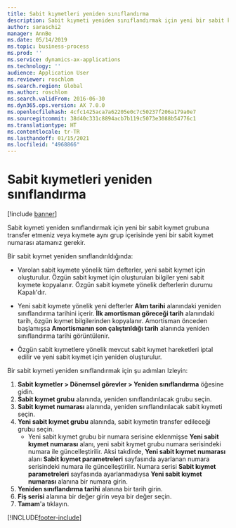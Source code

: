 ```yaml
---
title: Sabit kıymetleri yeniden sınıflandırma
description: Sabit kıymeti yeniden sınıflandırmak için yeni bir sabit kıymet grubuna transfer etmeniz veya kıymete aynı grup içerisinde yeni bir sabit kıymet numarası atamanız gerekir.
author: saraschi2
manager: AnnBe
ms.date: 05/14/2019
ms.topic: business-process
ms.prod: ''
ms.service: dynamics-ax-applications
ms.technology: ''
audience: Application User
ms.reviewer: roschlom
ms.search.region: Global
ms.author: roschlom
ms.search.validFrom: 2016-06-30
ms.dyn365.ops.version: AX 7.0.0
ms.openlocfilehash: 4cfc1425aca7a62205e0c7c50237f206a179a0e7
ms.sourcegitcommit: 38d40c331c8894acb7b119c5073e3088b54776c1
ms.translationtype: HT
ms.contentlocale: tr-TR
ms.lasthandoff: 01/15/2021
ms.locfileid: "4968866"
---
```

# <a name="reclassify-fixed-assets"></a>Sabit kıymetleri yeniden sınıflandırma

[!include [banner](../../includes/banner.md)]

Sabit kıymeti yeniden sınıflandırmak için yeni bir sabit kıymet grubuna transfer etmeniz veya kıymete aynı grup içerisinde yeni bir sabit kıymet numarası atamanız gerekir. 

Bir sabit kıymet yeniden sınıflandırıldığında:

* Varolan sabit kıymete yönelik tüm defterler, yeni sabit kıymet için oluşturulur. Özgün sabit kıymet için oluşturulan bilgiler yeni sabit kıymete kopyalanır. Özgün sabit kıymete yönelik defterlerin durumu Kapalı'dır. 

* Yeni sabit kıymete yönelik yeni defterler **Alım tarihi** alanındaki yeniden sınıflandırma tarihini içerir. **İlk amortisman göreceği tarih** alanındaki tarih, özgün kıymet bilgilerinden kopyalanır. Amortisman önceden başlamışsa **Amortismanın son çalıştırıldığı tarih** alanında yeniden sınıflandırma tarihi görüntülenir. 

* Özgün sabit kıymetlere yönelik mevcut sabit kıymet hareketleri iptal edilir ve yeni sabit kıymet için yeniden oluşturulur.

Bir sabit kıymeti yeniden sınıflandırmak için şu adımları Izleyin:

1. **Sabit kıymetler > Dönemsel görevler > Yeniden sınıflandırma** öğesine gidin.
2. **Sabit kıymet grubu** alanında, yeniden sınıflandırılacak grubu seçin.
3. **Sabit kıymet numarası** alanında, yeniden sınıflandırılacak sabit kıymeti seçin.
4. **Yeni sabit kıymet grubu** alanında, sabit kıymetin transfer edileceği grubu seçin.
    * Yeni sabit kıymet grubu bir numara serisine eklenmişse **Yeni sabit kıymet numarası** alanı, yeni sabit kıymet grubu numara serisindeki numara ile güncelleştirilir. Aksi takdirde, **Yeni sabit kıymet numarası** alanı **Sabit kıymet parametreleri** sayfasında ayarlanan numara serisindeki numara ile güncelleştirilir. Numara serisi **Sabit kıymet parametreleri** sayfasında ayarlanmadıysa **Yeni sabit kıymet numarası** alanına bir numara girin.  
5. **Yeniden sınıflandırma tarihi** alanına bir tarih girin.
6. **Fiş serisi** alanına bir değer girin veya bir değer seçin.
7. **Tamam**'a tıklayın.


[!INCLUDE[footer-include](../../../includes/footer-banner.md)]